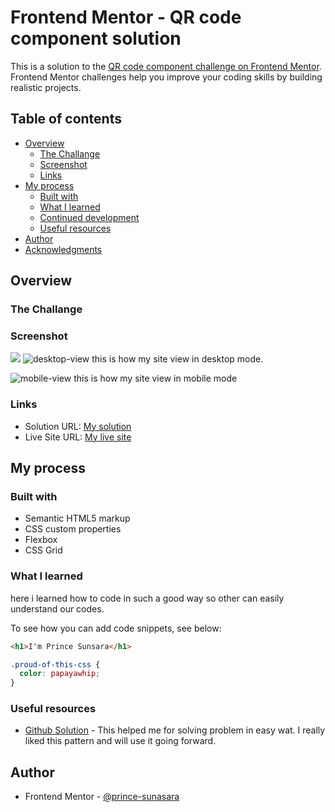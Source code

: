 # Frontend Mentor - QR code component solution

This is a solution to the [QR code component challenge on Frontend Mentor](https://www.frontendmentor.io/challenges/qr-code-component-iux_sIO_H). Frontend Mentor challenges help you improve your coding skills by building realistic projects. 

## Table of contents

- [Overview](#overview)
  - [The Challange](#challange)
  - [Screenshot](#screenshot)
  - [Links](#links)
- [My process](#my-process)
  - [Built with](#built-with)
  - [What I learned](#what-i-learned)
  - [Continued development](#continued-development)
  - [Useful resources](#useful-resources)
- [Author](#author)
- [Acknowledgments](#acknowledgments)

## Overview

### The Challange

### Screenshot

![](./screenshot.jpg)
![desktop-view](https://user-images.githubusercontent.com/90463004/215085849-2631d1e2-f7d5-401b-a38a-3252a002afa1.png)
this is how my site view in desktop mode.

![mobile-view](https://user-images.githubusercontent.com/90463004/215085754-73d4b4f7-332b-4927-94fe-55f04c706f4c.png)
this is how my site view in mobile mode


### Links

- Solution URL: [My solution](https://github.com/prince-sunasara/frontend-mentor-challange-1)
- Live Site URL: [My live site](https://eclectic-babka-40e2a8.netlify.app/)

## My process

### Built with

- Semantic HTML5 markup
- CSS custom properties
- Flexbox
- CSS Grid

### What I learned

here i learned how to code in such a good way so other can easily understand our codes.

To see how you can add code snippets, see below:

```html
<h1>I'm Prince Sunsara</h1>
```
```css
.proud-of-this-css {
  color: papayawhip;
}
```

### Useful resources

- [Github Solution](https://github.com/mgaroz/frontend-mentor) - This helped me for solving problem in easy wat. I really liked this pattern and will use it going forward.

## Author

- Frontend Mentor - [@prince-sunasara](https://www.frontendmentor.io/profile/prince-sunasara)
